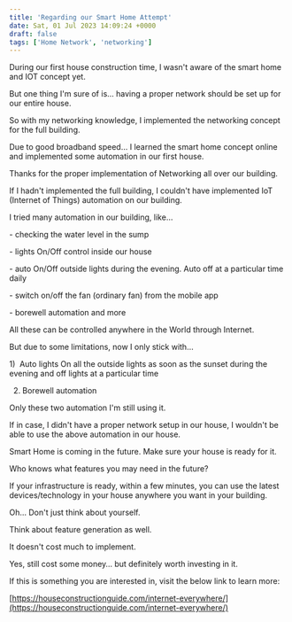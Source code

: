 ```yaml
---
title: 'Regarding our Smart Home Attempt'
date: Sat, 01 Jul 2023 14:09:24 +0000
draft: false
tags: ['Home Network', 'networking']
---
```


During our first house construction time, I wasn't aware of the smart home and IOT concept yet.

But one thing I'm sure of is… having a proper network should be set up for our entire house.

So with my networking knowledge, I implemented the networking concept for the full building.

Due to good broadband speed… I learned the smart home concept online and implemented some automation in our first house.

Thanks for the proper implementation of Networking all over our building.

If I hadn't implemented the full building, I couldn't have implemented IoT (Internet of Things) automation on our building.

I tried many automation in our building, like…

\- checking the water level in the sump

\- lights On/Off control inside our house

\- auto On/Off outside lights during the evening. Auto off at a particular time daily

\- switch on/off the fan (ordinary fan) from the mobile app

\- borewell automation and more

All these can be controlled anywhere in the World through Internet.

But due to some limitations, now I only stick with…

1)  Auto lights On all the outside lights as soon as the sunset during the evening and off lights at a particular time

2) Borewell automation

Only these two automation I'm still using it.

If in case, I didn't have a proper network setup in our house, I wouldn't be able to use the above automation in our house.

Smart Home is coming in the future. Make sure your house is ready for it.

Who knows what features you may need in the future?

If your infrastructure is ready, within a few minutes, you can use the latest devices/technology in your house anywhere you want in your building.

Oh… Don't just think about yourself.

Think about feature generation as well.

It doesn't cost much to implement.

Yes, still cost some money… but definitely worth investing in it.

If this is something you are interested in, visit the below link to learn more:

[https://houseconstructionguide.com/internet-everywhere/](https://houseconstructionguide.com/internet-everywhere/)